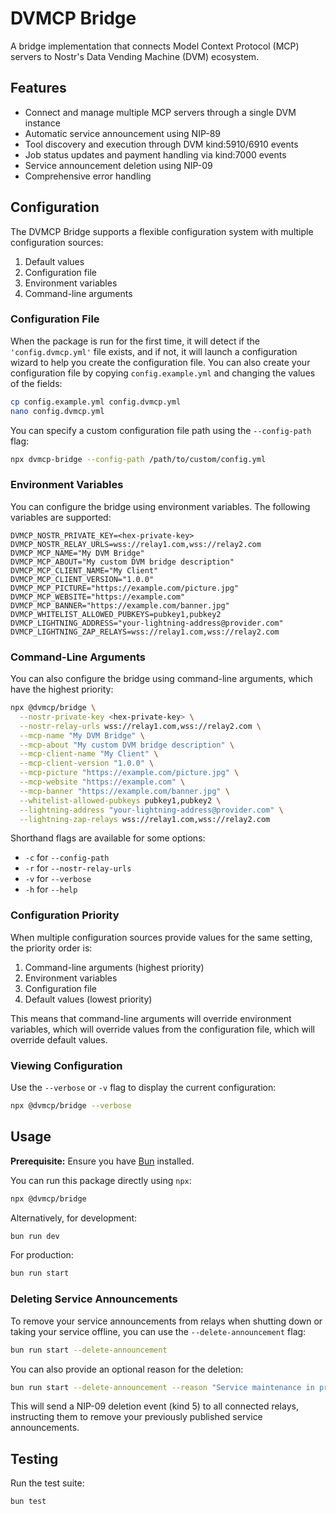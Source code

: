 # DVMCP Bridge

A bridge implementation that connects Model Context Protocol (MCP) servers to Nostr's Data Vending Machine (DVM) ecosystem.

## Features

- Connect and manage multiple MCP servers through a single DVM instance
- Automatic service announcement using NIP-89
- Tool discovery and execution through DVM kind:5910/6910 events
- Job status updates and payment handling via kind:7000 events
- Service announcement deletion using NIP-09
- Comprehensive error handling

## Configuration

The DVMCP Bridge supports a flexible configuration system with multiple configuration sources:

1. Default values
2. Configuration file
3. Environment variables
4. Command-line arguments

### Configuration File

When the package is run for the first time, it will detect if the `'config.dvmcp.yml'` file exists, and if not, it will launch a configuration wizard to help you create the configuration file. You can also create your configuration file by copying `config.example.yml` and changing the values of the fields:

```bash
cp config.example.yml config.dvmcp.yml
nano config.dvmcp.yml
```

You can specify a custom configuration file path using the `--config-path` flag:

```bash
npx dvmcp-bridge --config-path /path/to/custom/config.yml
```

### Environment Variables

You can configure the bridge using environment variables. The following variables are supported:

```
DVMCP_NOSTR_PRIVATE_KEY=<hex-private-key>
DVMCP_NOSTR_RELAY_URLS=wss://relay1.com,wss://relay2.com
DVMCP_MCP_NAME="My DVM Bridge"
DVMCP_MCP_ABOUT="My custom DVM bridge description"
DVMCP_MCP_CLIENT_NAME="My Client"
DVMCP_MCP_CLIENT_VERSION="1.0.0"
DVMCP_MCP_PICTURE="https://example.com/picture.jpg"
DVMCP_MCP_WEBSITE="https://example.com"
DVMCP_MCP_BANNER="https://example.com/banner.jpg"
DVMCP_WHITELIST_ALLOWED_PUBKEYS=pubkey1,pubkey2
DVMCP_LIGHTNING_ADDRESS="your-lightning-address@provider.com"
DVMCP_LIGHTNING_ZAP_RELAYS=wss://relay1.com,wss://relay2.com
```

### Command-Line Arguments

You can also configure the bridge using command-line arguments, which have the highest priority:

```bash
npx @dvmcp/bridge \
  --nostr-private-key <hex-private-key> \
  --nostr-relay-urls wss://relay1.com,wss://relay2.com \
  --mcp-name "My DVM Bridge" \
  --mcp-about "My custom DVM bridge description" \
  --mcp-client-name "My Client" \
  --mcp-client-version "1.0.0" \
  --mcp-picture "https://example.com/picture.jpg" \
  --mcp-website "https://example.com" \
  --mcp-banner "https://example.com/banner.jpg" \
  --whitelist-allowed-pubkeys pubkey1,pubkey2 \
  --lightning-address "your-lightning-address@provider.com" \
  --lightning-zap-relays wss://relay1.com,wss://relay2.com
```

Shorthand flags are available for some options:

- `-c` for `--config-path`
- `-r` for `--nostr-relay-urls`
- `-v` for `--verbose`
- `-h` for `--help`

### Configuration Priority

When multiple configuration sources provide values for the same setting, the priority order is:

1. Command-line arguments (highest priority)
2. Environment variables
3. Configuration file
4. Default values (lowest priority)

This means that command-line arguments will override environment variables, which will override values from the configuration file, which will override default values.

### Viewing Configuration

Use the `--verbose` or `-v` flag to display the current configuration:

```bash
npx @dvmcp/bridge --verbose
```

## Usage

**Prerequisite:** Ensure you have [Bun](https://bun.sh/) installed.

You can run this package directly using `npx`:

```bash
npx @dvmcp/bridge
```

Alternatively, for development:

```bash
bun run dev
```

For production:

```bash
bun run start
```

### Deleting Service Announcements

To remove your service announcements from relays when shutting down or taking your service offline, you can use the `--delete-announcement` flag:

```bash
bun run start --delete-announcement
```

You can also provide an optional reason for the deletion:

```bash
bun run start --delete-announcement --reason "Service maintenance in progress"
```

This will send a NIP-09 deletion event (kind 5) to all connected relays, instructing them to remove your previously published service announcements.

## Testing

Run the test suite:

```bash
bun test
```
